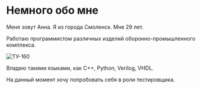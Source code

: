 # Немного обо мне

Меня зовут Анна. Я из города Смоленск. Мне 29 лет. 

Работаю программистом различных изделий оборонно-промышленного комплекса.



![ТУ-160](https://www.tupolev.ru/upload/resize_cache/iblock/501/1920_1920_0/501883b320513dc98bae8b449ca7a08b.jpg)

Владею такими языками, как С++, Python, Verilog, VHDL.

На данный момент хочу попробовать себя в роли тестировщика.